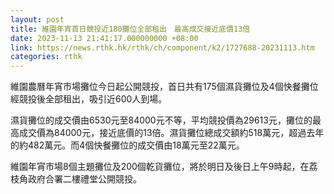 ```yaml
---
layout: post
title: 維園年宵首日競投近180攤位全部租出　最高成交接近底價13倍
date: 2023-11-13 21:41:17.000000000 +08:00
link: https://news.rthk.hk/rthk/ch/component/k2/1727688-20231113.htm
categories: rthk
---
```


維園農曆年宵市場攤位今日起公開競投，首日共有175個濕貨攤位及4個快餐攤位經競投後全部租出，吸引近600人到場。

濕貨攤位的成交價由6530元至84000元不等，平均競投價為29613元，攤位的最高成交價為84000元，接近底價的13倍。濕貨攤位總成交額約518萬元，超過去年的約482萬元。而4個快餐攤位的成交價由18萬元至22萬元。

維園年宵市場8個主題攤位及200個乾貨攤位，將於明日及後日上午9時起，在荔枝角政府合署二樓禮堂公開競投。
